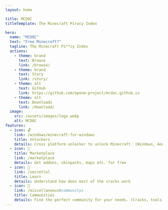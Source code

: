 ```yaml
---
layout: home

title: MCDOC
titleTemplate: The Minecraft Piracy Index

hero:
  name: "MCDOC"
  text: "Free Minecraft?"
  tagline: The Minecraft Pi**cy Index
  actions:
    - theme: brand
      text: Browse
      link: /browse/
    - theme: brand
      text: Story
      link: /story/
    - theme: alt
      text: GitHub
      link: https://github.com/openm-project/mcdoc.github.io
    - theme: alt
      text: Downloads
      link: /download/
  image:
    src: /assets/images/logo.webp
    alt: MCDOC
features:
  - icon: 🔓
    link: /windows/minecraft-for-windows
    title: Unlockers
    details: Cross platform unlocker to unlock Minecraft. (Windows, Android, IOS, PS, Nintendo, Xbox)
  - icon: 🧩
    title: Marketplace
    link: /marketplace
    details: Get addons, skinpacks, maps etc. for free
  - icon: 🔨
    link: /secretlol
    title: Learn
    details: Understand how does most of the cracks work
  - icon: 👥
    link: /miscellaneous#communitys
    title: Communities
    details: Find the perfect community for your needs. (Cracks, tools, archives, building)
---
```


<style>
:root {
  --vp-home-hero-name-color: transparent;
  --vp-home-hero-name-background: -webkit-linear-gradient(120deg, #644119, #ddb807);
}
</style>
